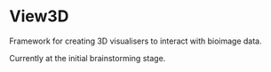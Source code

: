 # View3D

Framework for creating 3D visualisers to interact with bioimage data.

Currently at the initial brainstorming stage.
